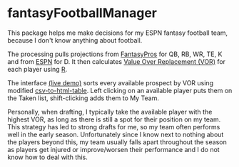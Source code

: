 fantasyFootballManager
======================

This package helps me make decisions for my ESPN fantasy football team, because I don't know anything about football.

The processing pulls projections from [FantasyPros](https://www.fantasypros.com/) for QB, RB, WR, TE, K and from [ESPN](http://games.espn.com/ffl/tools/projections?leagueId=0&slotCategoryId=16) for D. It then calculates [Value Over Replacement (VOR)](http://fantasyfootballanalytics.net/2013/04/win-your-snake-draft-calculating-value.html) for each player using [R](https://www.r-project.org/).

The interface [(live demo)](http://stephenrparsons.github.io/fantasyFootballManager/) sorts every available prospect by VOR using modified [csv-to-html-table](https://github.com/derekeder/csv-to-html-table). Left clicking on an available player puts them on the Taken list, shift-clicking adds them to My Team.

Personally, when drafting, I typically take the available player with the highest VOR, as long as there is still a spot for their position on my team. This strategy has led to strong drafts for me, so my team often performs well in the early season. Unfortunately since I know next to nothing about the players beyond this, my team usually falls apart throughout the season as players get injured or improve/worsen their performance and I do not know how to deal with this.